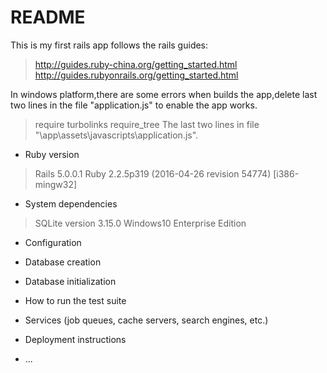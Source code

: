 # README

This is my first rails app follows the rails guides:
>http://guides.ruby-china.org/getting_started.html
>http://guides.rubyonrails.org/getting_started.html

In windows platform,there are some errors when builds the app,delete last two lines in the file "application.js" to enable the app works.
>require turbolinks
>require_tree
The last two lines in file "\app\assets\javascripts\application.js".

* Ruby version
>Rails 5.0.0.1
>Ruby 2.2.5p319 (2016-04-26 revision 54774) [i386-mingw32]

* System dependencies
>SQLite version 3.15.0
>Windows10 Enterprise Edition

* Configuration

* Database creation

* Database initialization

* How to run the test suite

* Services (job queues, cache servers, search engines, etc.)

* Deployment instructions

* ...

